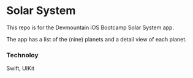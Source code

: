 # Solar System

This repo is for the Devmountain iOS Bootcamp Solar System app.

The app has a list of the (nine) planets and a detail view of each planet.

### Technoloy

Swift, UIKit

